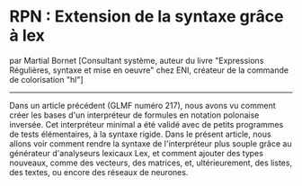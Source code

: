 # RPN : Extension de la syntaxe grâce à lex
par Martial Bornet [Consultant système, auteur du livre "Expressions Régulières, syntaxe et mise en oeuvre" chez ENI, créateur de la commande de colorisation "hl"]

---

Dans un article précédent (GLMF numéro 217), nous avons vu comment créer les bases d'un interpréteur de formules en notation polonaise inversée. Cet interpréteur minimal a été validé avec de petits programmes de tests élémentaires, à la syntaxe rigide. Dans le présent article, nous allons voir comment rendre la syntaxe de l'interpréteur plus souple grâce au générateur d'analyseurs lexicaux Lex, et comment ajouter des types nouveaux, comme des vecteurs, des matrices, et, ultérieurement, des listes, des textes, ou encore des réseaux de neurones.
